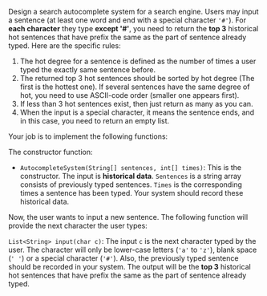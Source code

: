 Design a search autocomplete system for a search engine. Users may input a sentence (at least one word and end with a special character `'#'`). For **each character** they type **except '#'**, you need to return the **top 3** historical hot sentences that have prefix the same as the part of sentence already typed. Here are the specific rules:

1. The hot degree for a sentence is defined as the number of times a user typed the exactly same sentence before.
2. The returned top 3 hot sentences should be sorted by hot degree (The first is the hottest one). If several sentences have the same degree of hot, you need to use ASCII-code order (smaller one appears first).
3. If less than 3 hot sentences exist, then just return as many as you can.
4. When the input is a special character, it means the sentence ends, and in this case, you need to return an empty list.

Your job is to implement the following functions:

The constructor function:

- `AutocompleteSystem(String[] sentences, int[] times)`: This is the constructor. The input is **historical data**. `Sentences` is a string array consists of previously typed sentences. `Times` is the corresponding times a sentence has been typed. Your system should record these historical data.

Now, the user wants to input a new sentence. The following function will provide the next character the user types:

`List<String> input(char c)`: The input `c` is the next character typed by the user. The character will only be lower-case letters (`'a'` to `'z'`), blank space (`' '`) or a special character (`'#'`). Also, the previously typed sentence should be recorded in your system. The output will be the **top 3** historical hot sentences that have prefix the same as the part of sentence already typed.